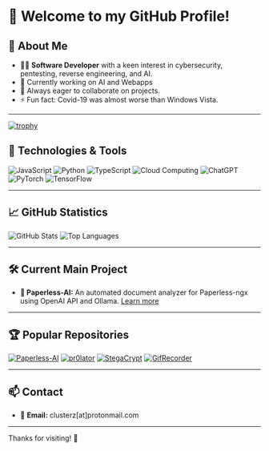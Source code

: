 # 👋 Welcome to my GitHub Profile!

## 🌟 About Me

- 👨‍💻 **Software Developer** with a keen interest in cybersecurity, pentesting, reverse engineering, and AI.
- 🔭 Currently working on AI and Webapps
- 🌱 Always eager to collaborate on projects.
- ⚡ Fun fact: Covid-19 was almost worse than Windows Vista.

---
[![trophy](https://github-profile-trophy.vercel.app/?username=clusterzx&theme=onedark)](https://github.com/ryo-ma/github-profile-trophy)
## 🚀 Technologies & Tools

![JavaScript](https://img.shields.io/badge/JavaScript-F7DF1E?style=for-the-badge&logo=javascript&logoColor=black)
![Python](https://img.shields.io/badge/Python-3776AB?style=for-the-badge&logo=python&logoColor=white)
![TypeScript](https://img.shields.io/badge/TypeScript-007ACC?style=for-the-badge&logo=typescript&logoColor=white)
![Cloud Computing](https://img.shields.io/badge/Cloud_Computing-4285F4?style=for-the-badge&logo=googlecloud&logoColor=white)
![ChatGPT](https://img.shields.io/badge/ChatGPT-74aa9c?style=for-the-badge&logo=openai&logoColor=white)
![PyTorch](https://img.shields.io/badge/PyTorch-EE4C2C?style=for-the-badge&logo=pytorch&logoColor=white)
![TensorFlow](https://img.shields.io/badge/TensorFlow-FF6F00?style=for-the-badge&logo=tensorflow&logoColor=white)
 
---

## 📈 GitHub Statistics

![GitHub Stats](https://github-readme-stats.vercel.app/api?username=clusterzx&show_icons=true&theme=radical)
![Top Languages](https://github-readme-stats.vercel.app/api/top-langs/?username=clusterzx&layout=compact&theme=radical)

---

## 🛠️ Current Main Project

- **📝 Paperless-AI:** An automated document analyzer for Paperless-ngx using OpenAI API and Ollama. [Learn more](https://github.com/clusterzx/paperless-ai)

---

## 🏆 Popular Repositories

[![Paperless-AI](https://github-readme-stats.vercel.app/api/pin/?username=clusterzx&repo=paperless-ai&theme=radical)](https://github.com/clusterzx/paperless-ai)
[![pr0lator](https://github-readme-stats.vercel.app/api/pin/?username=clusterzx&repo=pr0lator&theme=radical)](https://github.com/clusterzx/pr0lator)
[![StegaCrypt](https://github-readme-stats.vercel.app/api/pin/?username=clusterzx&repo=StegaCrypt&theme=radical)](https://github.com/clusterzx/StegaCrypt)
[![GifRecorder](https://github-readme-stats.vercel.app/api/pin/?username=clusterzx&repo=GifRecorder&theme=radical)](https://github.com/clusterzx/GifRecorder)

---

## 📫 Contact

- 📧 **Email:** clusterz[at]protonmail.com

---

Thanks for visiting! 🚀
